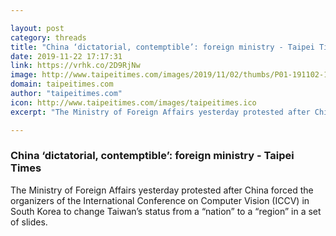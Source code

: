 ```yaml
---

layout: post
category: threads
title: "China ‘dictatorial, contemptible’: foreign ministry - Taipei Times"
date: 2019-11-22 17:17:31
link: https://vrhk.co/2D9RjNw
image: http://www.taipeitimes.com/images/2019/11/02/thumbs/P01-191102-1.jpg
domain: taipeitimes.com
author: "taipeitimes.com"
icon: http://www.taipeitimes.com/images/taipeitimes.ico
excerpt: "The Ministry of Foreign Affairs yesterday protested after China forced the organizers of the International Conference on Computer Vision (ICCV) in South Korea to change Taiwan’s status from a “nation” to a “region” in a set of slides."

---
```


### China ‘dictatorial, contemptible’: foreign ministry - Taipei Times

The Ministry of Foreign Affairs yesterday protested after China forced the organizers of the International Conference on Computer Vision (ICCV) in South Korea to change Taiwan’s status from a “nation” to a “region” in a set of slides.
